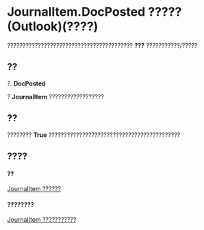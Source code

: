 
# JournalItem.DocPosted ????? (Outlook)(????)

????????????????????????????????????????? **???** ???????????/?????


## ??

 _?_. **DocPosted**

 _?_ **JournalItem** ??????????????????


## ??

???????? **True** ???????????????????????????????????????????


## ????


#### ??


[JournalItem ??????](6e850295-39f9-47b8-e866-9622e9958c69.md)
#### ????????


[JournalItem ???????????](http://msdn.microsoft.com/library/13a0cd10-44bc-a167-c613-93985f698d95%28Office.15%29.aspx)